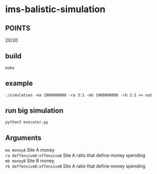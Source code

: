 # ims-balistic-simulation

## POINTS
20/20

## build
```make```


## example  
```./simulation -ma 1900000000 -ra 3:1 -mb 1900000000 -rb 1:1 >> out```


## run big simulation 
```python3 executor.py```


## Arguments
`ma moneyA`                  Site A money   
`ra deffensiveA:offensiveA`  Site A ratio that define money spending <br> 
`mb moneyB`                  Site B money <br> 
`rb deffensiveB:offensiveB`  Site A ratio that define money spending  <br> 
